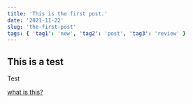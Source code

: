 ```yaml
---
title: 'This is the first post.'
date: '2021-11-22'
slug: 'the-first-post'
tags: { 'tag1': 'new', 'tag2': 'post', 'tag3': 'review' }
---
```


## This is a test

<span id="test">Test</span>

<a href="/">what is this?</a>
